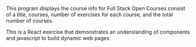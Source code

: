 This program displays the course info for Full Stack Open
Courses consist of a title, courses, number of exercises
for each course, and the total number of courses.

This is a React exercise that demonstrates an understanding
of components and javascript to build dynamic web pages
